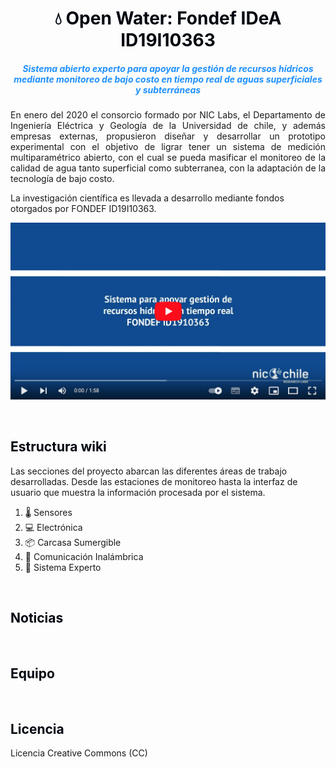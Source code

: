 

<h1 style="text-align:center;color:#000610"> 💧 Open Water: Fondef IDeA ID19I10363</h1>

<h5 style="text-align:center;color:DodgerBlue;"> Sistema abierto experto para apoyar la gestión de recursos hídricos mediante monitoreo de bajo costo en tiempo real de aguas superficiales y subterráneas </h5>


<p style="text-align:justify;">
En enero del 2020 el consorcio formado por NIC Labs, el Departamento de Ingeniería Eléctrica y Geología de la Universidad de chile, y además empresas externas, propusieron diseñar y desarrollar un prototipo experimental con el objetivo de ligrar tener un sistema de medición multiparamétrico abierto, con el cual se pueda masificar el monitoreo de la calidad de agua tanto superficial como subterranea, con la adaptación de la tecnología de bajo costo.

La investigación científica es llevada a desarrollo mediante fondos otorgados por FONDEF ID19I10363.

[![Everything Is AWESOME](images/homepage_video_image_2.png)](https://www.youtube.com/watch?v=SJs9-OBhGeA)

</p>

<br>

<h2 style="color:#000610"> Estructura wiki </h2>

Las secciones del proyecto abarcan las diferentes áreas de trabajo desarrolladas. Desde las estaciones de monitoreo hasta la interfaz de usuario que muestra la información procesada por el sistema.

1. 🌡 Sensores
2. 💻 Electrónica
3. 📦 Carcasa Sumergible
4. 📡 Comunicación Inalámbrica
5. 🤖 Sistema Experto

<br>

<h2 style="color:#000610"> Noticias </h2>


<br>

<h2 style="color:#000610"> Equipo </h2>


<br>

<h2 style="color:#000610"> Licencia </h2>

Licencia Creative Commons (CC)

<br>

<!--
<b>Editar bitacora</b>

Referirse a la página [como editar](old/como-editar.md).
-->
